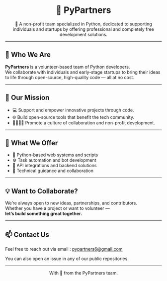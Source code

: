 <h1 align="center">🤝 PyPartners</h1>

<p align="center">
🚀 A non-profit team specialized in Python, dedicated to supporting individuals and startups by offering professional and completely free development solutions.
</p>

---

## 🌟 Who We Are

**PyPartners** is a volunteer-based team of Python developers.  
We collaborate with individuals and early-stage startups to bring their ideas to life through open-source, high-quality code — all at no cost.

---

## 🎯 Our Mission

- 💻 Support and empower innovative projects through code.  
- 🌐 Build open-source tools that benefit the tech community.  
- 🫱🏻‍🫲🏼 Promote a culture of collaboration and non-profit development.

---

## 🤝 What We Offer

- 🧠 Python-based web systems and scripts  
- ⚙️ Task automation and bot development  
- 🔌 API integrations and backend solutions  
- 🧭 Technical guidance and collaboration

---

## 💡 Want to Collaborate?

We’re always open to new ideas, partnerships, and contributors.  
Whether you have a project or want to volunteer —  
**let’s build something great together.**

---

## 📫 Contact Us

Feel free to reach out via email : pypartners6@gmail.com

You can also open an issue in any of our public repositories.

---

<p align="center">
  With 💙 from the PyPartners team.
</p>
